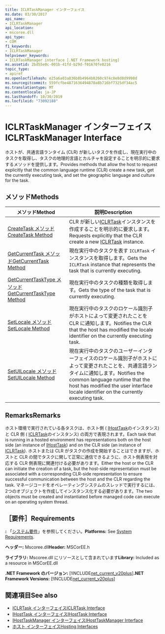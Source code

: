 ```yaml
---
title: ICLRTaskManager インターフェイス
ms.date: 03/30/2017
api_name:
- ICLRTaskManager
api_location:
- mscoree.dll
api_type:
- COM
f1_keywords:
- ICLRTaskManager
helpviewer_keywords:
- ICLRTaskManager interface [.NET Framework hosting]
ms.assetid: 2bd55e0c-001b-41fd-b29d-f01670fe8216
topic_type:
- apiref
ms.openlocfilehash: e25a6a03a836b8b4964b8260c974c8e8d8d9998d
ms.sourcegitcommit: 559fcfbe4871636494870a8b716bf7325df34ac5
ms.translationtype: MT
ms.contentlocale: ja-JP
ms.lasthandoff: 10/30/2019
ms.locfileid: "73092188"
---
```

# <a name="iclrtaskmanager-interface"></a><span data-ttu-id="377e1-102">ICLRTaskManager インターフェイス</span><span class="sxs-lookup"><span data-stu-id="377e1-102">ICLRTaskManager Interface</span></span>
<span data-ttu-id="377e1-103">ホストが、共通言語ランタイム (CLR) が新しいタスクを作成し、現在実行中のタスクを取得し、タスクの地理的言語とカルチャを設定することを明示的に要求するメソッドを提供します。</span><span class="sxs-lookup"><span data-stu-id="377e1-103">Provides methods that allow the host to request explicitly that the common language runtime (CLR) create a new task, get the currently executing task, and set the geographic language and culture for the task.</span></span>  
  
## <a name="methods"></a><span data-ttu-id="377e1-104">メソッド</span><span class="sxs-lookup"><span data-stu-id="377e1-104">Methods</span></span>  
  
|<span data-ttu-id="377e1-105">メソッド</span><span class="sxs-lookup"><span data-stu-id="377e1-105">Method</span></span>|<span data-ttu-id="377e1-106">説明</span><span class="sxs-lookup"><span data-stu-id="377e1-106">Description</span></span>|  
|------------|-----------------|  
|[<span data-ttu-id="377e1-107">CreateTask メソッド</span><span class="sxs-lookup"><span data-stu-id="377e1-107">CreateTask Method</span></span>](../../../../docs/framework/unmanaged-api/hosting/iclrtaskmanager-createtask-method.md)|<span data-ttu-id="377e1-108">CLR が新しい[ICLRTask](../../../../docs/framework/unmanaged-api/hosting/iclrtask-interface.md)インスタンスを作成することを明示的に要求します。</span><span class="sxs-lookup"><span data-stu-id="377e1-108">Requests explicitly that the CLR create a new [ICLRTask](../../../../docs/framework/unmanaged-api/hosting/iclrtask-interface.md) instance.</span></span>|  
|[<span data-ttu-id="377e1-109">GetCurrentTask メソッド</span><span class="sxs-lookup"><span data-stu-id="377e1-109">GetCurrentTask Method</span></span>](../../../../docs/framework/unmanaged-api/hosting/iclrtaskmanager-getcurrenttask-method.md)|<span data-ttu-id="377e1-110">現在実行中のタスクを表す `ICLRTask` インスタンスを取得します。</span><span class="sxs-lookup"><span data-stu-id="377e1-110">Gets the `ICLRTask` instance that represents the task that is currently executing.</span></span>|  
|[<span data-ttu-id="377e1-111">GetCurrentTaskType メソッド</span><span class="sxs-lookup"><span data-stu-id="377e1-111">GetCurrentTaskType Method</span></span>](../../../../docs/framework/unmanaged-api/hosting/iclrtaskmanager-getcurrenttasktype-method.md)|<span data-ttu-id="377e1-112">現在実行中のタスクの種類を取得します。</span><span class="sxs-lookup"><span data-stu-id="377e1-112">Gets the type of the task that is currently executing.</span></span>|  
|[<span data-ttu-id="377e1-113">SetLocale メソッド</span><span class="sxs-lookup"><span data-stu-id="377e1-113">SetLocale Method</span></span>](../../../../docs/framework/unmanaged-api/hosting/iclrtaskmanager-setlocale-method.md)|<span data-ttu-id="377e1-114">現在実行中のタスクのロケール識別子がホストによって変更されたことを CLR に通知します。</span><span class="sxs-lookup"><span data-stu-id="377e1-114">Notifies the CLR that the host has modified the locale identifier on the currently executing task.</span></span>|  
|[<span data-ttu-id="377e1-115">SetUILocale メソッド</span><span class="sxs-lookup"><span data-stu-id="377e1-115">SetUILocale Method</span></span>](../../../../docs/framework/unmanaged-api/hosting/iclrtaskmanager-setuilocale-method.md)|<span data-ttu-id="377e1-116">現在実行中のタスクのユーザーインターフェイスのロケール識別子がホストによって変更されたことを、共通言語ランタイムに通知します。</span><span class="sxs-lookup"><span data-stu-id="377e1-116">Notifies the common language runtime that the host has modified the user interface locale identifier on the currently executing task.</span></span>|  
  
## <a name="remarks"></a><span data-ttu-id="377e1-117">Remarks</span><span class="sxs-lookup"><span data-stu-id="377e1-117">Remarks</span></span>  
 <span data-ttu-id="377e1-118">ホスト環境で実行されている各タスクは、ホスト側 ( [IHostTask](../../../../docs/framework/unmanaged-api/hosting/ihosttask-interface.md)のインスタンス) と CLR 側 ( [ICLRTask](../../../../docs/framework/unmanaged-api/hosting/iclrtask-interface.md)のインスタンス) の両方で表現されます。</span><span class="sxs-lookup"><span data-stu-id="377e1-118">Each task that is running in a hosted environment has representations both on the host side (an instance of [IHostTask](../../../../docs/framework/unmanaged-api/hosting/ihosttask-interface.md)) and on the CLR side (an instance of [ICLRTask](../../../../docs/framework/unmanaged-api/hosting/iclrtask-interface.md)).</span></span> <span data-ttu-id="377e1-119">ホストまたは CLR がタスクの作成を開始することはできますが、ホストと CLR の間でタスクに関して正常に通信できるように、ホスト側表現を対応する CLR 側表現に関連付ける必要があります。</span><span class="sxs-lookup"><span data-stu-id="377e1-119">Either the host or the CLR can initiate the creation of a task, but the host-side representation must be associated with a corresponding CLR-side representation to ensure successful communication between the host and the CLR regarding the task.</span></span> <span data-ttu-id="377e1-120">マネージコードをオペレーティングシステムのスレッドで実行するには、2つのオブジェクトを作成してインスタンス化する必要があります。</span><span class="sxs-lookup"><span data-stu-id="377e1-120">The two objects must be created and instantiated before managed code can execute on an operating system thread.</span></span>  
  
## <a name="requirements"></a><span data-ttu-id="377e1-121">［要件］</span><span class="sxs-lookup"><span data-stu-id="377e1-121">Requirements</span></span>  
 <span data-ttu-id="377e1-122">**:** 「[システム要件](../../../../docs/framework/get-started/system-requirements.md)」を参照してください。</span><span class="sxs-lookup"><span data-stu-id="377e1-122">**Platforms:** See [System Requirements](../../../../docs/framework/get-started/system-requirements.md).</span></span>  
  
 <span data-ttu-id="377e1-123">**ヘッダー:** Mscoree.dll</span><span class="sxs-lookup"><span data-stu-id="377e1-123">**Header:** MSCorEE.h</span></span>  
  
 <span data-ttu-id="377e1-124">**ライブラリ:** Mscoree.dll にリソースとして含まれています</span><span class="sxs-lookup"><span data-stu-id="377e1-124">**Library:** Included as a resource in MSCorEE.dll</span></span>  
  
 <span data-ttu-id="377e1-125">**.NET Framework のバージョン:** [!INCLUDE[net_current_v20plus](../../../../includes/net-current-v20plus-md.md)]</span><span class="sxs-lookup"><span data-stu-id="377e1-125">**.NET Framework Versions:** [!INCLUDE[net_current_v20plus](../../../../includes/net-current-v20plus-md.md)]</span></span>  
  
## <a name="see-also"></a><span data-ttu-id="377e1-126">関連項目</span><span class="sxs-lookup"><span data-stu-id="377e1-126">See also</span></span>

- [<span data-ttu-id="377e1-127">ICLRTask インターフェイス</span><span class="sxs-lookup"><span data-stu-id="377e1-127">ICLRTask Interface</span></span>](../../../../docs/framework/unmanaged-api/hosting/iclrtask-interface.md)
- [<span data-ttu-id="377e1-128">IHostTask インターフェイス</span><span class="sxs-lookup"><span data-stu-id="377e1-128">IHostTask Interface</span></span>](../../../../docs/framework/unmanaged-api/hosting/ihosttask-interface.md)
- [<span data-ttu-id="377e1-129">IHostTaskManager インターフェイス</span><span class="sxs-lookup"><span data-stu-id="377e1-129">IHostTaskManager Interface</span></span>](../../../../docs/framework/unmanaged-api/hosting/ihosttaskmanager-interface.md)
- [<span data-ttu-id="377e1-130">ホスト インターフェイス</span><span class="sxs-lookup"><span data-stu-id="377e1-130">Hosting Interfaces</span></span>](../../../../docs/framework/unmanaged-api/hosting/hosting-interfaces.md)
